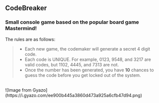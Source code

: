## CodeBreaker
### Small console game based on the popular board game Mastermind!

The rules are as follows: 
<br />
>- Each new game, the codemaker will generate a secret 4 digit code. 
>- Each code is UNIQUE. For example, 0123, 9548, and 3217 are valid codes, but 1102, 4445, and 7313 are not.
>- Once the number has been generated, you have **10** chances to guess the code before you get locked out of the system. 
<br />
![Image from Gyazo](https://i.gyazo.com/ee900b445a3860d473a925a6cfb47d94.png)
<br />

